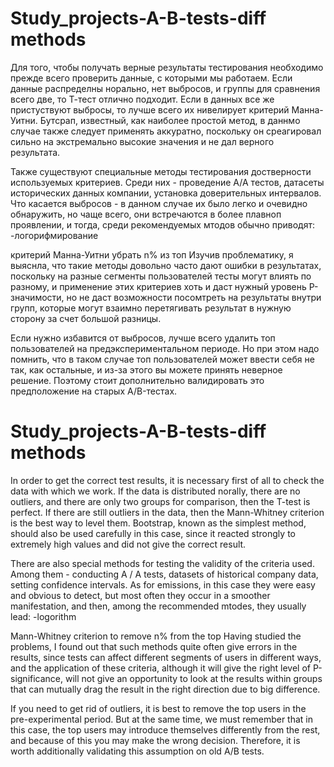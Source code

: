 # Study_projects-A-B-tests-diff methods

Для того, чтобы получать верные результаты тестирования необходимо прежде всего проверить данные, с которыми мы работаем. Если данные распределны норально, нет выбросов, и группы для сравнения всего две, то Т-тест отлично подходит. Если в данных все же пристуствуют выбросы, то лучше всего их нивелирует критерий Манна-Уитни. Бутсрап, известный, как наиболее простой метод, в даннмо случае также следует применять аккуратно, поскольку он среагировал сильно на экстремально высокие значения и не дал верного результата.

Также существуют специальные методы тестирования достверности используемых критериев. Среди них - проведение А/А тестов, датасеты исторических данных компании, установка доверительных интервалов. Что касается выбросов - в данном случае их было легко и очевидно обнаружить, но чаще всего, они встречаются в более плавноп проявлении, и тогда, среди рекомендуемых мтодов обычно приводят: -логорифмирование

критерий Манна-Уитни
убрать n% из топ
Изучив проблематику, я выяснла, что такие методы довольно часто дают ошибки в результатах, поскольку на разные сегменты пользователей тесты могут влиять по разному, и применение этих критериев хоть и даст нужный уровень P-значимости, но не даст возможности посомтреть на результаты внутри групп, которые могут взаимно перетягивать результат в нужную сторону за счет большой разницы.

Если нужно избавится от выбросов, лучше всего удалить топ пользователей на предэкспериментальном периоде. Но при этом надо помнить, что в таком случае топ пользователей может ввести себя не так, как остальные, и из-за этого вы можете принять неверное решение. Поэтому стоит дополнительно валидировать это предположение на старых A/B-тестах.

# Study_projects-A-B-tests-diff methods

In order to get the correct test results, it is necessary first of all to check the data with which we work. If the data is distributed norally, there are no outliers, and there are only two groups for comparison, then the T-test is perfect. If there are still outliers in the data, then the Mann-Whitney criterion is the best way to level them. Bootstrap, known as the simplest method, should also be used carefully in this case, since it reacted strongly to extremely high values and did not give the correct result.

There are also special methods for testing the validity of the criteria used. Among them - conducting A / A tests, datasets of historical company data, setting confidence intervals. As for emissions, in this case they were easy and obvious to detect, but most often they occur in a smoother manifestation, and then, among the recommended mtodes, they usually lead: -logorithm

Mann-Whitney criterion
to remove n% from the top
Having studied the problems, I found out that such methods quite often give errors in the results, since tests can affect different segments of users in different ways, and the application of these criteria, although it will give the right level of P-significance, will not give an opportunity to look at the results within groups that can mutually drag the result in the right direction due to big difference.

If you need to get rid of outliers, it is best to remove the top users in the pre-experimental period. But at the same time, we must remember that in this case, the top users may introduce themselves differently from the rest, and because of this you may make the wrong decision. Therefore, it is worth additionally validating this assumption on old A/B tests.
